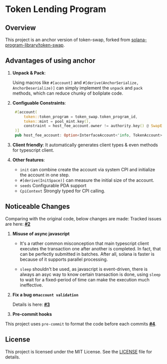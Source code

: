 # Token Lending Program

## Overview

This project is an anchor version of token-swap, forked from [solana-program-library/token-swap](https://github.com/solana-labs/solana-program-library/tree/master/token-swap). 

## Advantages of using anchor

1. **Unpack & Pack**: 

    Using macros like `#[account]` and `#[derive(AnchorSerialize, AnchorDeserialize)]` can simply implement the `unpack` and `pack` methods, which can reduce chunky of boliplate code.

2. **Configuable Constraints**: 
   ```rust
    #[account(
        token::token_program = token_swap.token_program_id,
        token::mint = pool_mint.key(),
        constraint = host_fee_account.owner != authority.key() @ SwapError::InvalidOwner
    )]
    pub host_fee_account: Option<InterfaceAccount<'info, TokenAccount>>, 
   ```
3. **Client friendly**:
It automatically generates client types & even methods for typescript client.
4. **Other features**:
   - `init` can combine create the account via system CPI and initialize the account in one step.
   - `#[derive(InitSpace)]` can measure the initial size of the account.
   - `seeds` Configurable PDA support
   - `CpiContext` Strongly typed for CPI calling.

## Noticeable Changes

  Comparing with the original code, below changes are made:
    Tracked issues are here: [**#2**](issues/2)
  1. **Misuse of async javascript**  
      - It's a rather common misconception that main typescript client executes the transaction one after another is completed. In fact, that can be perfectly submitted in batches. After all, solana is faster is because of it supports parallel processing. 

      - `sleep` shouldn't be used, as javascript is event-driven, there is always an asyc way to know certain transaction is done, using `sleep` to wait for a fixed-period of time can make the execution much ineffective.
2. **Fix a bug on`account validation`** 

    Details is here: [**#3**](issues/3)

3. **Pre-commit hooks** 

  This project uses `pre-commit` to format the code before each commits [**#4**](issues/4).


## License

This project is licensed under the MIT License. See the [LICENSE](LICENSE) file for details.
